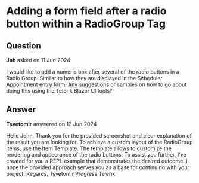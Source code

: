 # Adding a form field after a radio button within a RadioGroup Tag

## Question

**Joh** asked on 11 Jun 2024

I would like to add a numeric box after several of the radio buttons in a Radio Group. Similar to how they are displayed in the Scheduler Appointment entry form. Any suggestions or samples on how to go about doing this using the Telerik Blazor UI tools?

## Answer

**Tsvetomir** answered on 12 Jun 2024

Hello John, Thank you for the provided screenshot and clear explanation of the result you are looking for. To achieve a custom layout of the RadioGroup items, use the Item Template. The template allows to customize the rendering and appearance of the radio buttons. To assist you further, I've created for you a REPL example that demonstrates the desired outcome. I hope the provided approach serves you as a base for continuing with your project. Regards, Tsvetomir Progress Telerik
